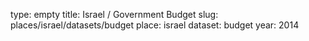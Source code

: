 type: empty
title: Israel / Government Budget
slug: places/israel/datasets/budget
place: israel
dataset: budget
year: 2014
